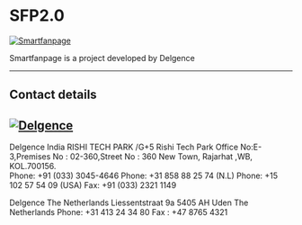 SFP2.0
======

[![Smartfanpage](http://www.smartfanpage.com/front/images/front_images/logo.png)](http://www.smartfanpage.com)

Smartfanpage is a project developed by Delgence

----------------

Contact details
------------
[![Delgence](http://delgence.com/wp-content/themes/twentyeleven/images/logo.png)](http://www.delgence.com)
------------
Delgence India
RISHI TECH PARK /G+5 Rishi Tech Park
Office No:E-3,Premises No : 02-360,Street No : 360 New Town, Rajarhat ,WB, KOL.700156.  
Phone: +91 (033) 3045-4646
Phone: +31 858 88 25 74 (N.L)
Phone: +15 102 57 54 09 (USA)
Fax: +91 (033) 2321 1149

Delgence The Netherlands
Liessentstraat 9a 5405 AH Uden The Netherlands
Phone: +31 413 24 34 80
Fax : +47 8765 4321